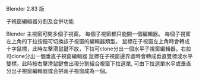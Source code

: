  Blender 2.83 版
 
 子視窗編緝器分割及合併功能 
 
 Blender 主視窗可開多個子視窗。
 每個子視窗都只能開一個編輯器。
 每個子視窗左上角的下拉按鈕可切換該子視窗的編輯器類型。
 鼠標在子視窗左上角時會轉成十字鼠標，此時左擊滑鼠鍵不放，下拉可clone分出一個水平子視窗編輯器。右拉可clone分出一個垂直子視窗編輯器
 鼠標在子視窗邊界處時會轉成垂直雙標或水平雙標，此時按右擊滑鼠鍵會出現分割組合視窗下拉選單, 可由下拉選單水平或垂直分出子視窗編輯器或合拼兩子視窗成為一個。
 

